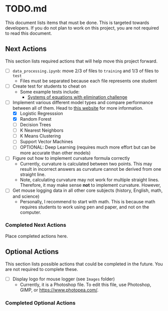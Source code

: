# TODO.md
This document lists items that must be done. This is targeted towards developers. If you do not plan to work on this project, you are not required to read this document.

## Next Actions
This section lists required actions that will help move this project forward.
- [ ] `data_processing.ipynb`: move 2/3 of files to `training` and 1/3 of files to `test`
    - Files must be separated because each file represents one student
- [ ] Create test for students to cheat on
    - Some example tests include:
        - [Systems of equations with elimination challenge](https://www.khanacademy.org/math/algebra/x2f8bb11595b61c86:systems-of-equations/x2f8bb11595b61c86:solving-systems-elimination/e/systems_of_equations_with_elimination)
- [ ] Implement various different model types and compare performance between all of them. Head to [this website](https://scikit-learn.org/stable/auto_examples/classification/plot_classifier_comparison.html) for more information.
    - [x] Logistic Regresssion
    - [x] Random Forest
    - [ ] Decision Trees
    - [ ] K Nearest Neighbors
    - [ ] K Means Clustering
    - [ ] Support Vector Machines
    - [ ] OPTIONAL: Deep Learning (requires much more effort but can be more accurate than other models)
- [ ] Figure out how to implement curvature formula correctly
    - Currently, curvature is calculated between two points. This may result in incorrect answers as curvature cannot be derived from one straight line.
    - Note, calculating curvature may not work for multiple straight lines. Therefore, it may make sense **not** to implement curvature. However, 
- [ ] Get mouse logging data in all other core subjects (history, English, math, and science)
    - Personally, I recommend to start with math. This is because math requires students to work using pen and paper, and not on the computer.



### Completed Next Actions
Place completed actions here.


## Optional Actions
This section lists possible actions that could be completed in the future. You are not required to complete these.
- [ ] Display logo for mouse logger (see `Images` folder)
    - Currently, it is a Photoshop file. To edit this file, use Photoshop, GIMP, or https://www.photopea.com/.

### Completed Optional Actions
